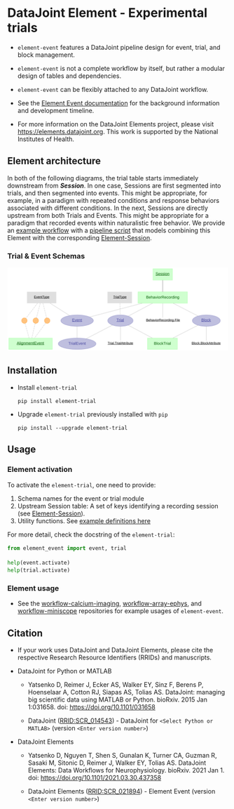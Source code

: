 # DataJoint Element - Experimental trials

+ `element-event` features a DataJoint pipeline design for event, trial, and block management. 

+ `element-event` is not a complete workflow by itself, but rather a modular design of tables and dependencies. 

+ `element-event` can be flexibly attached to any DataJoint workflow.

+ See the [Element Event documentation](https://elements.datajoint.org/description/event/) for the background information and development timeline.

+ For more information on the DataJoint Elements project, please visit https://elements.datajoint.org.  This work is supported by the National Institutes of Health.

## Element architecture

In both of the following diagrams, the trial table starts immediately downstream from
***Session***. In one case, Sessions are first segmented into trials, and then 
segmented into events. This might be appropriate, for example, in a paradigm with 
repeated conditions and response behaviors associated with different conditions. In the 
next, Sessions are directly upstream from both Trials and Events. This might be appropriate for a paradigm that recorded events within naturalistic free behavior. We  provide an
[example workflow](https://github.com/datajoint/workflow-trial/) with a
[pipeline script](https://github.com/datajoint/workflow-trial/blob/main/workflow_trial/pipeline.py)
that models combining this Element with the corresponding 
[Element-Session](https://github.com/datajoint/element-session).

### Trial & Event Schemas

![trial and event schemas](./images/trial_event_diagram.svg)

## Installation

+ Install `element-trial`
    ```
    pip install element-trial
    ```

+ Upgrade `element-trial` previously installed with `pip`
    ```
    pip install --upgrade element-trial
    ```

<!---
+ Install `element-interface`

    + `element-interface` is a dependency of `element-trial`, however it is not 
      contained within `requirements.txt`.

    ```
    pip install "element-interface @ git+https://github.com/datajoint/element-interface"
    ```
-->

## Usage

### Element activation

To activate the `element-trial`, one need to provide:

1. Schema names for the event or trial module
2. Upstream Session table: A set of keys identifying a recording session (see [
Element-Session](https://github.com/datajoint/element-session)).
3. Utility functions. See 
[example definitions here](https://github.com/datajoint/workflow-trial/blob/main/workflow_trial/paths.py)

For more detail, check the docstring of the `element-trial`:

```python
from element_event import event, trial

help(event.activate)
help(trial.activate)
```

### Element usage

+ See the 
[workflow-calcium-imaging](https://github.com/datajoint/workflow-calcium-imaging), 
[workflow-array-ephys](https://github.com/datajoint/workflow-array-ephys), and 
[workflow-miniscope](https://github.com/datajoint/workflow-miniscope) 
repositories for example usages of `element-event`.

## Citation

+ If your work uses DataJoint and DataJoint Elements, please cite the respective Research Resource Identifiers (RRIDs) and manuscripts.

+ DataJoint for Python or MATLAB
    + Yatsenko D, Reimer J, Ecker AS, Walker EY, Sinz F, Berens P, Hoenselaar A, Cotton RJ, Siapas AS, Tolias AS. DataJoint: managing big scientific data using MATLAB or Python. bioRxiv. 2015 Jan 1:031658. doi: https://doi.org/10.1101/031658

    + DataJoint ([RRID:SCR_014543](https://scicrunch.org/resolver/SCR_014543)) - DataJoint for `<Select Python or MATLAB>` (version `<Enter version number>`)

+ DataJoint Elements
    + Yatsenko D, Nguyen T, Shen S, Gunalan K, Turner CA, Guzman R, Sasaki M, Sitonic D, Reimer J, Walker EY, Tolias AS. DataJoint Elements: Data Workflows for Neurophysiology. bioRxiv. 2021 Jan 1. doi: https://doi.org/10.1101/2021.03.30.437358

    + DataJoint Elements ([RRID:SCR_021894](https://scicrunch.org/resolver/SCR_021894)) - Element Event (version `<Enter version number>`)